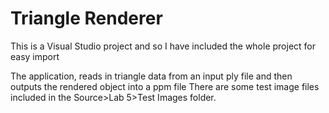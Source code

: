 # Triangle Renderer

This is a Visual Studio project and so I have included the whole project for easy import

The application, reads in triangle data from an input ply file and then outputs the rendered object into a ppm file
There are some test image files included in the Source>Lab 5>Test Images folder.
